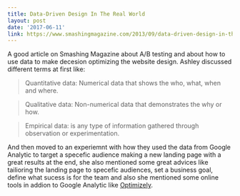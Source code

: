 ```yaml
---
title: Data-Driven Design In The Real World
layout: post
date: '2017-06-11'
link: https://www.smashingmagazine.com/2013/09/data-driven-design-in-the-real-world/
---
```


A good article on Smashing Magazine about A/B testing and about how to use data to make decesion optimizing the website design. Ashley discussed different terms at first like:

> Quantitative data: Numerical data that shows the who, what, when and where.

> Qualitative data: Non-numerical data that demonstrates the why or how.

> Empirical data: is any type of information gathered through observation or experimentation.

And then moved to an experiemnt with how they used the data from Google Analytic to target a specefic audience making a new landing page with a great results at the end, she also mentioned some great advices like tailioring the landing page to specefic audiences, set a business goal, define what sucess is for the team and also she mentioned some online tools in addion to Google Analytic like [Optimizely](https://www.optimizely.com/).